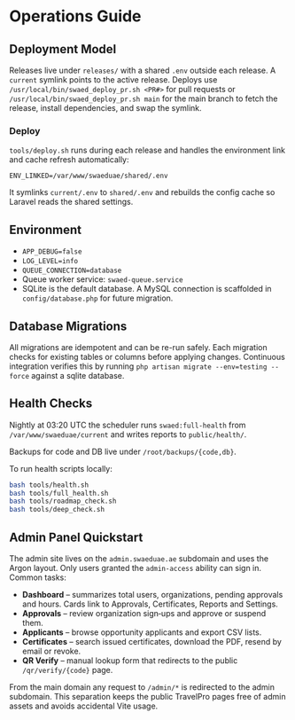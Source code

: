 # Operations Guide

## Deployment Model

Releases live under `releases/` with a shared `.env` outside each release. A `current` symlink points to the active release.
Deploys use `/usr/local/bin/swaed_deploy_pr.sh <PR#>` for pull requests or `/usr/local/bin/swaed_deploy_pr.sh main` for the main branch to fetch the release, install dependencies, and swap the symlink.

### Deploy

`tools/deploy.sh` runs during each release and handles the environment link and cache refresh automatically:

```
ENV_LINKED=/var/www/swaeduae/shared/.env
```

It symlinks `current/.env` to `shared/.env` and rebuilds the config cache so Laravel reads the shared settings.

## Environment

- `APP_DEBUG=false`
- `LOG_LEVEL=info`
- `QUEUE_CONNECTION=database`
- Queue worker service: `swaed-queue.service`
- SQLite is the default database. A MySQL connection is scaffolded in `config/database.php` for future migration.

## Database Migrations

All migrations are idempotent and can be re-run safely. Each migration checks for existing tables or columns before applying
changes. Continuous integration verifies this by running `php artisan migrate --env=testing --force` against a sqlite database.

## Health Checks

Nightly at 03:20 UTC the scheduler runs `swaed:full-health` from `/var/www/swaeduae/current` and writes reports to `public/health/`.

Backups for code and DB live under `/root/backups/{code,db}`.

To run health scripts locally:

```bash
bash tools/health.sh
bash tools/full_health.sh
bash tools/roadmap_check.sh
bash tools/deep_check.sh
```

## Admin Panel Quickstart

The admin site lives on the `admin.swaeduae.ae` subdomain and uses the Argon layout.
Only users granted the `admin-access` ability can sign in. Common tasks:

- **Dashboard** – summarizes total users, organizations, pending approvals and
  hours. Cards link to Approvals, Certificates, Reports and Settings.
- **Approvals** – review organization sign‑ups and approve or suspend them.
- **Applicants** – browse opportunity applicants and export CSV lists.
- **Certificates** – search issued certificates, download the PDF, resend by
  email or revoke.
- **QR Verify** – manual lookup form that redirects to the public
  `/qr/verify/{code}` page.

From the main domain any request to `/admin/*` is redirected to the admin
subdomain. This separation keeps the public TravelPro pages free of admin
assets and avoids accidental Vite usage.
